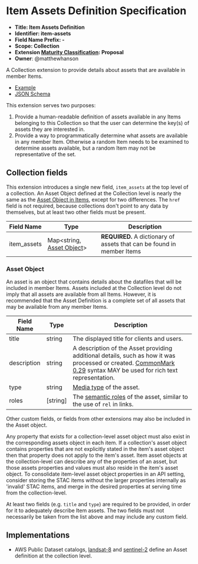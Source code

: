 # Item Assets Definition Specification

- **Title: Item Assets Definition**
- **Identifier: item-assets**
- **Field Name Prefix: -**
- **Scope: Collection**
- **Extension [Maturity Classification](../README.md#extension-maturity): Proposal**
- **Owner**: @matthewhanson

A Collection extension to provide details about assets that are available in member Items.

- [Example](examples/example-landsat8.json)
- [JSON Schema](json-schema/schema.json)

This extension serves two purposes:

1. Provide a human-readable definition of assets available in any Items belonging to this Collection so that the user can determine the key(s) of assets they are interested in.
2. Provide a way to programmatically determine what assets are available in any member Item.
   Otherwise a random Item needs to be examined to determine assets available, but a random Item may not be representative of the set.

## Collection fields

This extension introduces a single new field, `item_assets` at the top level of a collection.
An Asset Object defined at the Collection level is nearly the same as the [Asset Object in Items](../../item-spec/item-spec.md#asset-object), except for two differences.
The `href` field is not required, because collections don't point to any data by themselves, but at least two other fields must be present.

| Field Name  | Type                                       | Description |
| ----------- | ------------------------------------------ | ----------- |
| item_assets | Map<string, [Asset Object](#asset-object)> | **REQUIRED.** A dictionary of assets that can be found in member Items |

### Asset Object

An asset is an object that contains details about the datafiles that will be included in member Items.
Assets included at the Collection level do not imply that all assets are available from all Items.
However, it is recommended that the Asset Definition is a complete set of all assets that may be available from any member Items.

| Field Name  | Type      | Description |
| ----------- | --------- | ----------- |
| title       | string    | The displayed title for clients and users. |
| description | string    | A description of the Asset providing additional details, such as how it was processed or created. [CommonMark 0.29](http://commonmark.org/) syntax MAY be used for rich text representation. |
| type        | string    | [Media type](../../catalog-spec/catalog-spec.md#media-types) of the asset. |
| roles       | \[string] | The [semantic roles](../../item-spec/item-spec.md#asset-role-types) of the asset, similar to the use of `rel` in links. |

Other custom fields, or fields from other extensions may also be included in the Asset object.

Any property that exists for a collection-level asset object must also exist in the corresponding assets object in each item. If a collection's asset object contains properties that are not explicitly stated in the item's asset object then that property does not apply to the item's asset. Item asset objects at the collection-level can describe any of the properties of an asset, but those assets properties and values must also reside in the item's asset object.
To consolidate item-level asset object properties in an API setting, consider storing the STAC items without the larger properties internally as 'invalid' STAC items, and merge in the desired properties at serving time from the collection-level.

At least two fields (e.g. `title` and `type`) are required to be provided, in order for it to adequately describe Item assets.
The two fields must not necessarily be taken from the list above and may include any custom field.

## Implementations

- AWS Public Dataset catalogs, [landsat-8](http://landsat-stac.s3.amazonaws.com/landsat-8-l1/catalog.json) and [sentinel-2](http://sentinel-stac.s3.amazonaws.com/sentinel-2-l1c/catalog.json) define an Asset definition at the collection level.
